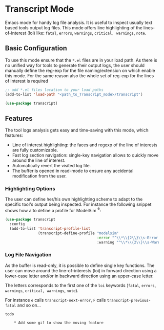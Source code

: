 # Transcript Mode #

Emacs mode for handy log file analysis. It is useful to inspect usually text based tools output log files.
This mode offers line highlighting of the lines-of-interest (loi) like: `fatal`, `errors`,
`warnings`, `critical, warnings`, `note`.

Basic Configuration
-------------------

To use this mode ensure that the `*.el` files are in your load path.
As there is no unified way for tools to generate their output logs, the user should manually define
the reg-exp for the file naming/extension on which enable this mode.
For the same reason also the whole set of reg-exp for the lines of interest is required

```lisp
;; add *.el files location to your load paths
(add-to-list 'load-path "<path_to_Transcript_mode>/transcript")

(use-package transcript)
```

Features
--------

The tool logs analysis gets easy and time-saving with this mode, which features:

- Line of interest highlighting: the faces and regexp of the line of interests are fully
  customizable.
- Fast log section navigation: single-key navigation allows to quickly move around the line of
  interest.
- Automatically revert the visited log file.
- The buffer is opened in read-mode to ensure any accidental modification from the user.

### Highlighting Options ###

The user can define her/his own highlighting scheme to adapt to the specific tool's output being
inspected.
For instance the following snippet shows how a to define a profile for ModelSim <sup>&reg;</sup>:

```lisp
(use-package transcript
  :config
  (add-to-list 'transcript-profile-list
               (transcript-define-profile "modelsim"
                                          :error "^\\*\\{2\\}\\s-Error:.*$"
                                          :warning "^\\*\\{2\\}\\s-Warning:.*$")))
```
    
### Log File Navigation ###

As the buffer is read-only, it is possible to define single key functions. The user can move around
the line-of-interests (loi) in forward direction using a lower-case letter and/or in backward
direction using an upper-case letter.

The letters corresponds to the first one of the `loi` keywords (`fatal`, `errors`, `warnings`,
`critical, warnings`, `note`).

For instance `e` calls `transcript-next-error`, `F` calls `transcript-previous-fatal` and so on...

    todo

        * Add some gif to show the moving feature
